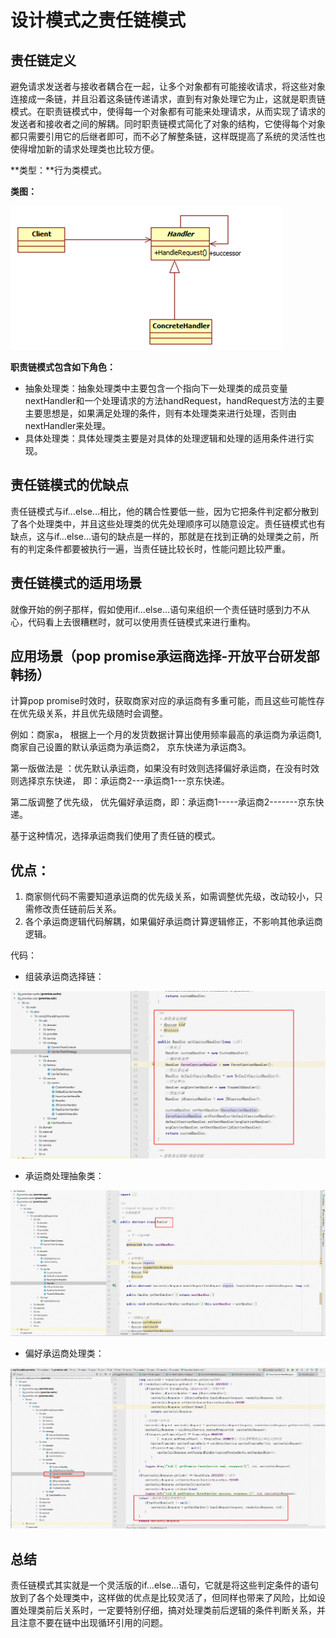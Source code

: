 # 设计模式之责任链模式

## 责任链定义

避免请求发送者与接收者耦合在一起，让多个对象都有可能接收请求，将这些对象连接成一条链，并且沿着这条链传递请求，直到有对象处理它为止，这就是职责链模式。在职责链模式中，使得每一个对象都有可能来处理请求，从而实现了请求的发送者和接收者之间的解耦。同时职责链模式简化了对象的结构，它使得每个对象都只需要引用它的后继者即可，而不必了解整条链，这样既提高了系统的灵活性也使得增加新的请求处理类也比较方便。

**类型：**行为类模式。

**类图：**

![责任链类图](img/clip_image002.png)

**职责链模式包含如下角色：**

- 抽象处理类：抽象处理类中主要包含一个指向下一处理类的成员变量nextHandler和一个处理请求的方法handRequest，handRequest方法的主要主要思想是，如果满足处理的条件，则有本处理类来进行处理，否则由nextHandler来处理。
- 具体处理类：具体处理类主要是对具体的处理逻辑和处理的适用条件进行实现。

## 责任链模式的优缺点

责任链模式与if…else…相比，他的耦合性要低一些，因为它把条件判定都分散到了各个处理类中，并且这些处理类的优先处理顺序可以随意设定。责任链模式也有缺点，这与if…else…语句的缺点是一样的，那就是在找到正确的处理类之前，所有的判定条件都要被执行一遍，当责任链比较长时，性能问题比较严重。

## 责任链模式的适用场景

就像开始的例子那样，假如使用if…else…语句来组织一个责任链时感到力不从心，代码看上去很糟糕时，就可以使用责任链模式来进行重构。

## 应用场景（pop promise承运商选择-开放平台研发部 韩扬）

计算pop promise时效时，获取商家对应的承运商有多重可能，而且这些可能性存在优先级关系，并且优先级随时会调整。

例如：商家a， 根据上一个月的发货数据计算出使用频率最高的承运商为承运商1, 商家自己设置的默认承运商为承运商2， 京东快递为承运商3。

第一版做法是 ：优先默认承运商，如果没有时效则选择偏好承运商，在没有时效则选择京东快递， 即：承运商2---承运商1---京东快递。

第二版调整了优先级， 优先偏好承运商，即：承运商1-----承运商2-------京东快递。

基于这种情况，选择承运商我们使用了责任链的模式。

## 优点：

1. 商家侧代码不需要知道承运商的优先级关系，如需调整优先级，改动较小，只需修改责任链前后关系。
2. 各个承运商逻辑代码解耦，如果偏好承运商计算逻辑修正，不影响其他承运商逻辑。

代码：

- 组装承运商选择链：

![img](img/clip_image003.png)

- 承运商处理抽象类：

![img](img/clip_image005.png)

 

- 偏好承运商处理类：

![img](img/clip_image007.png)

 

## 总结

责任链模式其实就是一个灵活版的if…else…语句，它就是将这些判定条件的语句放到了各个处理类中，这样做的优点是比较灵活了，但同样也带来了风险，比如设置处理类前后关系时，一定要特别仔细，搞对处理类前后逻辑的条件判断关系，并且注意不要在链中出现循环引用的问题。

 